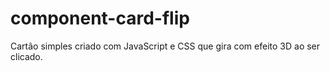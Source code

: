 # component-card-flip
Cartão simples criado com JavaScript e CSS que gira com efeito 3D ao ser clicado.
